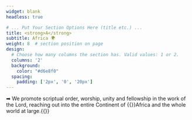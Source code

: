 ```yaml
---
widget: blank
headless: true

# ... Put Your Section Options Here (title etc.) ...
title: <strong>A</strong>
subtitle: Africa 🌍
weight: 8  # section position on page
design:
  # Choose how many columns the section has. Valid values: 1 or 2.
  columns: '2'
  background:
    color: "#d6e8f0"
  spacing:
    padding: ['2px', '0', '20px']
---
```

➡︎ We promote scriptual order, worship, unity and fellowship in the work of the Lord, reaching out into the entire Continent of {{<hl>}}Africa and the whole world at large.{{</hl>}}
